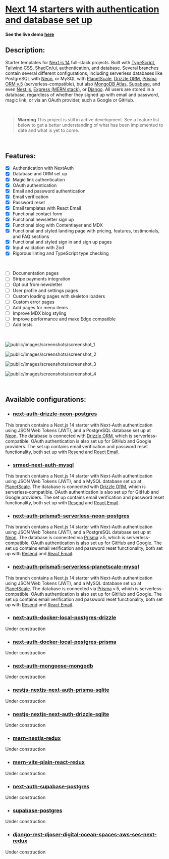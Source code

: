 # [Next 14 starters with authentication and database set up](https://saasyland.com)

#### See the live demo [here](https://saasyland.com)

## Description:

Starter templates for [Next.js 14](https://nextjs.org/) full-stack projects. Built with [TypeScript](https://www.typescriptlang.org/), [Tailwind CSS](https://tailwindcss.com/), [ShadCn/ui](https://ui.shadcn.com/), authentication, and database. Several branches contain several different configurations, including serverless databases like PostgreSQL with [Neon](https://neon.tech), or MySQL with [PlanetScale](https://planetscale.com), [Drizzle ORM](https://orm.drizzle.team/), [Prisma ORM v.5](https://www.prisma.io/) (serverless-compatible), but also [MongoDB Atlas](https://www.mongodb.com/atlas/database), [Supabase](https://supabase.com/), and even [Nest.js](https://nestjs.com/), [Express (MERN stack)](https://expressjs.com/), or [Django](https://www.djangoproject.com/). All users are stored in a database, regardless of whether they signed up with email and password, magic link, or via an OAuth provider, such a Google or GitHub.

<br />

> **Warning**
> This project is still in active development. See a feature list below to get a better understanding of what has been implemented to date and what is yet to come.

<br />

## Features:

- [x] Authentication with NextAuth
- [x] Database and ORM set up
- [x] Magic link authentication
- [x] OAuth authentication
- [x] Email and password authentication
- [x] Email verification
- [x] Password reset
- [x] Email templates with React Email
- [x] Functional contact form
- [x] Functional newsletter sign up
- [x] Functional blog with Contentlayer and MDX
- [x] Functional and styled landing page with pricing, features, testimonials, and FAQ sections
- [x] Functional and styled sign in and sign up pages
- [x] Input validation with Zod
- [x] Rigorous linting and TypeScript type checking

<br />

- [ ] Documentation pages
- [ ] Stripe payments integration
- [ ] Opt out from newsletter
- [ ] User profile and settings pages
- [ ] Custom loading pages with skeleton loaders
- [ ] Custom error pages
- [ ] Add pages for menu items
- [ ] Improve MDX blog styling
- [ ] Improve performance and make Edge compatible
- [ ] Add tests

<br />

![public/images/screenshots/screenshot_1](./public/images/screenshots/screenshot_1.png)

![public/images/screenshots/screenshot_2](./public/images/screenshots/screenshot_2.png)

![public/images/screenshots/screenshot_3](./public/images/screenshots/screenshot_3.png)

![public/images/screenshots/screenshot_4](./public/images/screenshots/screenshot_4.png)

<br />

## Available configurations:

- ### [next-auth-drizzle-neon-postgres](https://github.com/srmed/srmed/tree/srmed-next-auth-mysql)

This branch contains a Next.js 14 starter with Next-Auth authentication using JSON Web Tokens (JWT), and a PostgreSQL database set up at [Neon](https://neon.tech). The database is connected with [Drizzle ORM](https://orm.drizzle.team), which is serverless-compatible. OAuth authentication is also set up for GitHub and Google providers. The set up contains email verification and password reset functionality, both set up with [Resend](https://resend.com) and [React Email](https://react).

- ### [srmed-next-auth-mysql](https://github.com/srmed/srmed/tree/srmed-next-auth-mysql)

This branch contains a Next.js 14 starter with Next-Auth authentication using JSON Web Tokens (JWT), and a MySQL database set up at [PlanetScale](https://planetscale.com). The database is connected with [Drizzle ORM](https://orm.drizzle.team/), which is serverless-compatible. OAuth authentication is also set up for GitHub and Google providers. The set up contains email verification and password reset functionality, both set up with [Resend](https://resend.com) and [React Email](https://react.email/).

- ### [next-auth-prisma5-serverless-neon-postgres](https://github.com/srmed/srmed/tree/next-auth-prisma5-serverless-neon-postgres)

This branch contains a Next.js 14 starter with Next-Auth authentication using JSON Web Tokens (JWT), and a PostgreSQL database set up at [Neon](https://neon.tech). The database is connected via [Prisma](https://prisma.io) v.5, which is serverless-compatible. OAuth authentication is also set up for GitHub and Google. The set up contains email verification and password reset functionality, both set up with [Resend](https://resend.com) and [React Email](https://react.email/).

- ### [next-auth-prisma5-serverless-planetscale-mysql](https://github.com/srmed/srmed/tree/next-auth-prisma5-serverless-planetscale-mysql)

This branch contains a Next.js 14 starter with Next-Auth authentication using JSON Web Tokens (JWT), and a MySQL database set up at [PlanetScale](https://planetscale.com). The database is connected via [Prisma](https://prisma.io) v.5, which is serverless-compatible. OAuth authentication is also set up for GitHub and Google. The set up contains email verification and password reset functionality, both set up with [Resend](https://resend.com) and [React Email](https://react.email/).

- ### [next-auth-docker-local-postgres-drizzle](https://github.com/srmed/srmed/tree/next-auth-docker-local-postgres-drizzle)

Under construction

- ### [next-auth-docker-local-postgres-prisma](https://github.com/srmed/srmed/tree/next-auth-docker-local-postgres-prisma)

Under construction

- ### [next-auth-mongoose-mongodb](https://github.com/srmed/srmed/tree/next-auth-mongoose-mongodb)

Under construction

- ### [nestjs-nextjs-next-auth-prisma-sqlite](https://github.com/srmed/srmed/tree/nestjs-nextjs-next-auth-prisma-sqlite)

Under construction

- ### [nestjs-nextjs-next-auth-drizzle-sqlite](https://github.com/srmed/srmed/tree/nestjs-nextjs-next-auth-drizzle-sqlite)

Under construction

- ### [mern-nextjs-redux](https://github.com/srmed/srmed/tree/mern-nextjs-redux)

Under construction

- ### [mern-vite-plain-react-redux](https://github.com/srmed/srmed/tree/mern-vite-plain-react-redux)

Under construction

- ### [next-auth-supabase-postgres](https://github.com/srmed/srmed/tree/next-auth-supabase-postgres)

Under construction

- ### [supabase-postgres](https://github.com/srmed/srmed/tree/supabase-postgres)

Under construction

- ### [django-rest-djoser-digital-ocean-spaces-aws-ses-next-redux](https://github.com/srmed/srmed/tree/django-rest-djoser-digital-ocean-spaces-aws-ses-next-redux)

Under construction
